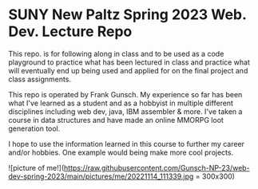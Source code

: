 # SUNY New Paltz Spring 2023 Web. Dev. Lecture Repo

This repo. is for following along in class and to be used as a code playground to practice what has been lectured in class and practice what will eventually end up being used and applied for on the final project and class assignments. 

This repo is operated by Frank Gunsch. My experience so far has been what I've learned as a student and as a hobbyist in multiple different disciplines including web dev, java, IBM assembler & more. 
I've taken a course in data structures and have made an online MMORPG loot generation tool.

I hope to use the information learned in this course to further my career and/or hobbies. One example would being make more cool projects.

![picture of me!](https://raw.githubusercontent.com/Gunsch-NP-23/web-dev-spring-2023/main/pictures/me/20221114_111339.jpg = 300x300)
